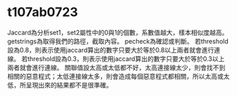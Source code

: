 # t107ab0723

Jaccard為分析set1，set2屬性中的0與1的個數，系數值越大，樣本相似度越高。
getstrings為取得我們的路徑，截取內容。
pecheck為確認或判斷。
若threshold設為0.8，則表示使用jaccard算出的數字只要大於等於0.8以上兩者就會進行連線。
若threshold設為0.3，則表示使用jaccard算出的數字只要大於等於0.3以上兩者就會進行連線。
關聯值設太高或太低都不好，太高連接線太少，則會找不到相關的惡意程式；太低連接線太多，則會造成每個惡意程式都相關，所以太高或太低，所呈現出來的結果都不是很準確。
